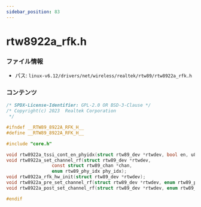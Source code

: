 ```yaml
---
sidebar_position: 83
---
```

# rtw8922a_rfk.h

### ファイル情報

- パス: `linux-v6.12/drivers/net/wireless/realtek/rtw89/rtw8922a_rfk.h`

### コンテンツ

```h
/* SPDX-License-Identifier: GPL-2.0 OR BSD-3-Clause */
/* Copyright(c) 2023  Realtek Corporation
 */

#ifndef __RTW89_8922A_RFK_H__
#define __RTW89_8922A_RFK_H__

#include "core.h"

void rtw8922a_tssi_cont_en_phyidx(struct rtw89_dev *rtwdev, bool en, u8 phy_idx);
void rtw8922a_set_channel_rf(struct rtw89_dev *rtwdev,
			     const struct rtw89_chan *chan,
			     enum rtw89_phy_idx phy_idx);
void rtw8922a_rfk_hw_init(struct rtw89_dev *rtwdev);
void rtw8922a_pre_set_channel_rf(struct rtw89_dev *rtwdev, enum rtw89_phy_idx phy_idx);
void rtw8922a_post_set_channel_rf(struct rtw89_dev *rtwdev, enum rtw89_phy_idx phy_idx);

#endif

```
